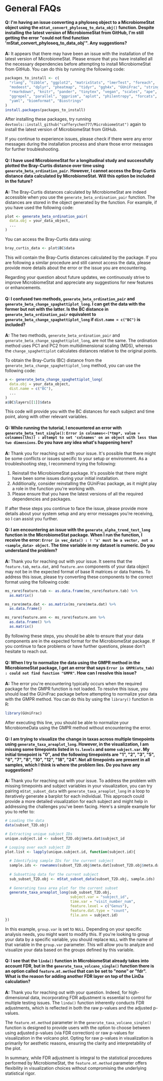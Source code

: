 # General FAQs

#### Q: I'm having an issue converting a phyloseq object to a MicrobiomeStat object using the `mStat_convert_phyloseq_to_data_obj()` function. Despite installing the latest version of MicrobiomeStat from GitHub, I'm still getting the error "could not find function 'mStat\_convert\_phyloseq\_to\_data\_obj'". Any suggestions?

**A:** It appears that there may have been an issue with the installation of the latest version of MicrobiomeStat. Please ensure that you have installed all the necessary dependencies before attempting to install MicrobiomeStat from GitHub. You can do this by running the following code:

```r
packages_to_install <- c(
  "rlang", "tibble", "ggplot2", "matrixStats", "lmerTest", "foreach",
  "modeest", "dplyr", "pheatmap", "tidyr", "ggh4x", "GUniFrac", "stringr",
  "rmarkdown", "knitr", "pander", "tinytex", "vegan", "scales", "ape",
  "ggrepel", "parallel", "ggprism", "aplot", "philentropy", "forcats",
  "yaml", "biomformat", "Biostrings"
)
install.packages(packages_to_install)
```

After installing these packages, try running `devtools::install_github("cafferychen777/MicrobiomeStat")` again to install the latest version of MicrobiomeStat from GitHub.

If you continue to experience issues, please check if there were any error messages during the installation process and share those error messages for further troubleshooting.

#### Q: I have used MicrobiomeStat for a longitudinal study and successfully plotted the Bray-Curtis distance over time using `generate_beta_ordination_pair`. However, I cannot access the Bray-Curtis distance data calculated by MicrobiomeStat. Will this option be included in the future?

**A:** The Bray-Curtis distances calculated by MicrobiomeStat are indeed accessible when you use the `generate_beta_ordination_pair` function. The distances are stored in the object generated by the function. For example, if you have used the following code:

```r
plot <- generate_beta_ordination_pair(
  data.obj = your_data_object,
  ...
)
```

You can access the Bray-Curtis data using:

```r
bray_curtis_data <- plot$BC$data
```

This will contain the Bray-Curtis distances calculated by the package. If you are following a similar procedure and still cannot access the data, please provide more details about the error or the issue you are encountering.

Regarding your question about future updates, we continuously strive to improve MicrobiomeStat and appreciate any suggestions for new features or enhancements.

#### Q: I confused two methods, `generate_beta_ordination_pair` and `generate_beta_change_spaghettiplot_long`. I can get the data with the former but not with the latter. Is the BC distance in `generate_beta_ordination_pair` equivalent to `generate_beta_change_spaghettiplot_long` if `dist.name = c("BC")` is included?

**A:** The two methods, `generate_beta_ordination_pair` and `generate_beta_change_spaghettiplot_long`, are not the same. The ordination method uses PC1 and PC2 from multidimensional scaling (MDS), whereas the `change_spaghettiplot` calculates distances relative to the original points.

To obtain the Bray-Curtis (BC) distance from the `generate_beta_change_spaghettiplot_long` method, you can use the following code:

```r
a <- generate_beta_change_spaghettiplot_long(
  data.obj = your_data_object,
  dist.name = c("BC"),
  ...
)
a$BC$layers[[1]]$data
```

This code will provide you with the BC distances for each subject and time point, along with other relevant variables.

#### Q: While running the tutorial, I encountered an error with `generate_beta_test_single()`: `Error in colnames<-(*tmp*, value = colnames(lhs)) : attempt to set 'colnames' on an object with less than two dimensions`. Do you have any idea what's happening here?

**A:** Thank you for reaching out with your issue. It's possible that there might be some conflicts or issues specific to your setup or environment. As a troubleshooting step, I recommend trying the following:

1. Reinstall the MicrobiomeStat package. It's possible that there might have been some issues during your initial installation.
2. Additionally, consider reinstalling the GUniFrac package, as it might play a role in the function you're working with.
3. Please ensure that you have the latest versions of all the required dependencies and packages.

If after these steps you continue to face the issue, please provide more details about your system setup and any error messages you're receiving, so I can assist you further.

#### Q: I am encountering an issue with the `generate_alpha_trend_test_long` function in the MicrobiomeStat package. When I run the function, I receive the error: `Error in vec_data() : ! 'x' must be a vector, not a <sample_data> object`. The time variable in my dataset is numeric. Do you understand the problem?

**A:** Thank you for reaching out with your issue. It seems that the `feature.tab`, `meta.dat`, and `feature.ann` components of your data object may not be in the expected format of base R matrices or data frames. To address this issue, please try converting these components to the correct format using the following code:

```r
ms_rare$feature.tab <- as.data.frame(ms_rare$feature.tab) %>%
  as.matrix()

ms_rare$meta.dat <- as.matrix(ms_rare$meta.dat) %>%
  as.data.frame()

ms_rare$feature.ann <- ms_rare$feature.ann %>%
  as.data.frame() %>%
  as.matrix()
```

By following these steps, you should be able to ensure that your data components are in the expected format for the MicrobiomeStat package. If you continue to face problems or have further questions, please don't hesitate to reach out.

#### Q: When I try to normalize the data using the GMPR method in the MicrobiomeStat package, I get an error that says `Error in GMPR(otu_tab) : could not find function "GMPR"`. How can I resolve this issue?

**A:** The error you're encountering typically occurs when the required package for the GMPR function is not loaded. To resolve this issue, you should load the GUniFrac package before attempting to normalize your data with the GMPR method. You can do this by using the `library()` function in R:

```r
library(GUniFrac)
```

After executing this line, you should be able to normalize your MicrobiomeData using the GMPR method without encountering the error.

#### Q: I am trying to visualize the change in taxas across multiple timepoints using `generate_taxa_areaplot_long`. However, in the visualization, I am missing some timepoints listed in `ts.levels` and some `subject.var`. My initial timepoint is "0", and the following timepoints are "1", "2", "3", "5", "6", "7", "8", "10", "12", "18", "24". Not all timepoints are present in all samples, which I think is where the problem lies. Do you have any suggestions?

**A:** Thank you for reaching out with your issue. To address the problem with missing timepoints and subject variables in your visualization, you can try pairing `mStat_subset_data` with `generate_taxa_areaplot_long` in a loop to iteratively generate a barplot for each individual. This approach could provide a more detailed visualization for each subject and might help in addressing the challenges you've been facing. Here's a simple example for you to refer to:

```r
# Loading the data
data(subset_T2D.obj)

# Extracting unique subject IDs
unique.subject.id <- subset_T2D.obj$meta.dat$subject_id

# Looping over each subject ID
plot.list <- lapply(unique.subject.id, function(subject.id){
  
  # Identifying sample IDs for the current subject
  sample.ids <- rownames(subset_T2D.obj$meta.dat[subset_T2D.obj$meta.dat$subject_id == subject.id, ])
  
  # Subsetting data for the current subject
  sub_subset_T2D.obj <- mStat_subset_data(subset_T2D.obj, sample.ids)
  
  # Generating taxa area plot for the current subset
  generate_taxa_areaplot_long(sub_subset_T2D.obj,
                              subject.var = "subject_id",
                              time.var = "visit_number_num",
                              feature.level = c("Genus"),
                              feature.dat.type = "count",
                              file.ann = subject.id)
})
```

In this example, `group.var` is set to `NULL`. Depending on your specific analysis needs, you might want to modify this. If you're looking to group your data by a specific variable, you should replace `NULL` with the name of that variable in the `group.var` parameter. This will allow you to analyze and visualize your data based on the groups defined by this variable.

#### Q: I see that the `linda()` function in MicrobiomeStat already takes into account FDR, but in the `generate_taxa_volcano_single()` function there is an option called `feature.mt.method` that can be set to "none" or "fdr". What is the reason for adding another FDR layer on top of the LinDa calculation?

**A:** Thank you for reaching out with your question. Indeed, for high-dimensional data, incorporating FDR adjustment is essential to control for multiple testing issues. The `linda()` function inherently conducts FDR adjustments, which is reflected in both the raw p-values and the adjusted p-values.

The `feature.mt.method` parameter in the `generate_taxa_volcano_single()` function is designed to provide users with the option to choose between using adjusted p-values (via FDR correction) or raw p-values for visualization in the volcano plot. Opting for raw p-values in visualization is primarily for aesthetic reasons, ensuring the clarity and interpretability of the plot.

In summary, while FDR adjustment is integral to the statistical procedures performed by MicrobiomeStat, the `feature.mt.method` parameter offers flexibility in visualization choices without compromising the underlying statistical rigor.
